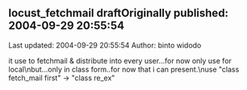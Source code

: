 ## locust_fetchmail draftOriginally published: 2004-09-29 20:55:54 
Last updated: 2004-09-29 20:55:54 
Author: binto widodo 
 
it use to fetchmail & distribute into every user...for now only use for local\nbut...only in class form..for now that i can present.\nuse "class fetch_mail first" -> "class re_ex"